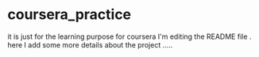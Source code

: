 # coursera_practice
it is just for the learning purpose for coursera
I'm editing the README file . here I add some more details about the project .....
